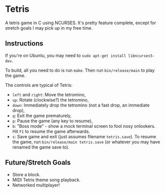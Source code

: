 Tetris
======

A tetris game in C using NCURSES.  It's pretty feature complete, except for
stretch goals I may pick up in my free time.


Instructions
------------

If you're on Ubuntu, you may need to `sudo apt-get install libncurses5-dev`.

To build, all you need to do is run `make`.  Then run `bin/release/main` to play
the game.

The controls are typical of Tetris:
* `left` and `right`: Move the tetromino,
* `up`: Rotate (clockwise?) the tetromino,
* `down`: Immediately drop the tetromino (not a fast drop, an immediate drop),
* `q`: Exit the game prematurely,
* `p`: Pause the game (any key to resume),
* `b`: "Boss mode" - show a mock terminal screen to fool nosy onlookers.  Hit
  `F1` to resume the game afterwards.
* `s`: Save game and exit (just assumes filename `tetris.save`).  To resume the
  game, run `bin/release/main tetris.save` (or whatever you may have renamed the
  game save to).


Future/Stretch Goals
--------------------

* Store a block.
* MIDI Tetris theme song playback.
* Networked multiplayer!
